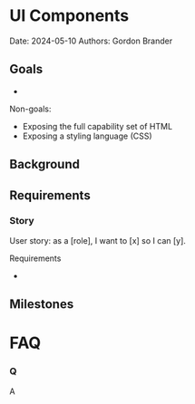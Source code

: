 # UI Components

Date: 2024-05-10
Authors: Gordon Brander

## Goals

- 

Non-goals:

- Exposing the full capability set of HTML
- Exposing a styling language (CSS)

## Background

## Requirements

### Story

User story: as a [role], I want to [x] so I can [y].

Requirements

- 

## Milestones

# FAQ

### Q

A